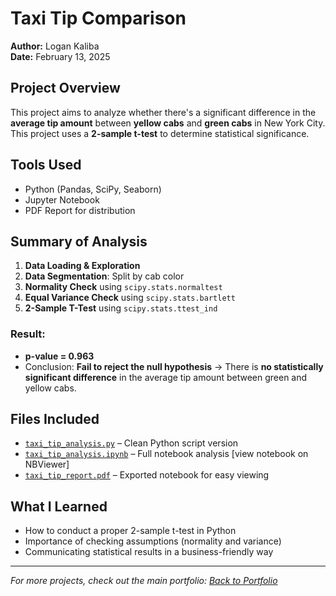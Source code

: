 # Taxi Tip Comparison
**Author:** Logan Kaliba  
**Date:** February 13, 2025

## Project Overview
This project aims to analyze whether there's a significant difference in the **average tip amount** between **yellow cabs** and **green cabs** in New York City. This project uses a **2-sample t-test** to determine statistical significance.

## Tools Used
- Python (Pandas, SciPy, Seaborn)
- Jupyter Notebook
- PDF Report for distribution

## Summary of Analysis
1. **Data Loading & Exploration**
2. **Data Segmentation**: Split by cab color
3. **Normality Check** using `scipy.stats.normaltest`
4. **Equal Variance Check** using `scipy.stats.bartlett`
5. **2-Sample T-Test** using `scipy.stats.ttest_ind`

### Result:
- **p-value = 0.963**
- Conclusion: **Fail to reject the null hypothesis** → There is **no statistically significant difference** in the average tip amount between green and yellow cabs.

## Files Included
- [`taxi_tip_analysis.py`](./taxi_tip_analysis.py) – Clean Python script version
- [`taxi_tip_analysis.ipynb`](https://nbviewer.org/github/lkaliba/Data_Analysis_Portfolio/blob/main/taxi_tip_analysis/taxi_tip_analysis.ipynb) – Full notebook analysis [view notebook on NBViewer]    
- [`taxi_tip_report.pdf`](https://raw.githubusercontent.com/lkaliba/Data_Analysis_Portfolio/main/taxi_tip_analysis/taxi_tip_report.pdf
) – Exported notebook for easy viewing   

## What I Learned
- How to conduct a proper 2-sample t-test in Python  
- Importance of checking assumptions (normality and variance)  
- Communicating statistical results in a business-friendly way

---

*For more projects, check out the main portfolio: [Back to Portfolio](../README.md)*
